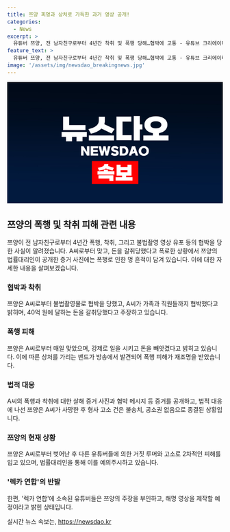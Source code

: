 ```yaml
---
title: 쯔양 피멍과 상처로 가득한 과거 영상 공개!
categories:
  - News
excerpt: >
  유튜버 쯔양, 전 남자친구로부터 4년간 착취 및 폭행 당해…협박에 고통 - 유튜브 크리에이터 쯔양이 전 남자친구로부터 4년간의 폭행, 착취, 그리고 불법촬영 협박을 고발하며 논란의 중심에 섰다. 이에 대한 증거로는 방송에서 발견된 멍 자국과 사진이 제시되었으며, 그녀의 변호인은 증거를 공개했다. A씨로부터 40억 원 이상의 수익을 빼앗겼다고 주장했지만, 해당 사건은 A씨의 사망으로 종결된 것으로 전해졌다. 관련해서는 논란의 여지가 많다.
feature_text: >
  유튜버 쯔양, 전 남자친구로부터 4년간 착취 및 폭행 당해…협박에 고통 - 유튜브 크리에이터 쯔양이 전 남자친구로부터 4년간의 폭행, 착취, 그리고 불법촬영 협박을 고발하며 논란의 중심에 섰다. 이에 대한 증거로는 방송에서 발견된 멍 자국과 사진이 제시되었으며, 그녀의 변호인은 증거를 공개했다. A씨로부터 40억 원 이상의 수익을 빼앗겼다고 주장했지만, 해당 사건은 A씨의 사망으로 종결된 것으로 전해졌다. 관련해서는 논란의 여지가 많다.
image: '/assets/img/newsdao_breakingnews.jpg'
---
```


<p><img src="/assets/img/newsdao_breakingnews.jpg" alt="implanttips 속보" /></p>

<h2 data-ke-size="size26">쯔양의 폭행 및 착취 피해 관련 내용</h2>

<p data-ke-size="size16">쯔양이 전 남자친구로부터 4년간 폭행, 착취, 그리고 불법촬영 영상 유포 등의 협박을 당한 사실이 알려졌습니다. A씨로부터 맞고, 돈을 갈취당했다고 폭로한 상황에서 쯔양의 법률대리인이 공개한 증거 사진에는 폭행로 인한 멍 흔적이 담겨 있습니다. 이에 대한 자세한 내용을 살펴보겠습니다.</p>

<h3><b>협박과 착취</b></h3>

<p data-ke-size="size16">쯔양은 A씨로부터 불법촬영물로 협박을 당했고, A씨가 가족과 직원들까지 협박했다고 밝히며, 40억 원에 달하는 돈을 갈취당했다고 주장하고 있습니다.</p>

<h3><b>폭행 피해</b></h3>

<p data-ke-size="size16">쯔양은 A씨로부터 매일 맞았으며, 강제로 일을 시키고 돈을 빼앗겼다고 밝히고 있습니다. 이에 따른 상처를 가리는 밴드가 방송에서 발견되어 폭행 피해가 재조명을 받았습니다.</p>

<h3><b>법적 대응</b></h3>

<p data-ke-size="size16">A씨의 폭행과 착취에 대한 살해 증거 사진과 협박 메시지 등 증거를 공개하고, 법적 대응에 나선 쯔양은 A씨가 사망한 후 형사 고소 건은 불송치, 공소권 없음으로 종결된 상황입니다.</p>

<h3><b>쯔양의 현재 상황</b></h3>

<p data-ke-size="size16">쯔양은 A씨로부터 벗어난 후 다른 유튜버들에 의한 거짓 루머와 고소로 2차적인 피해를 입고 있으며, 법률대리인을 통해 이를 예의주시하고 있습니다.</p>

<h3><b>'렉카 연합'의 반발</b></h3>

<p data-ke-size="size16">한편, '렉카 연합'에 소속된 유튜버들은 쯔양의 주장을 부인하고, 해명 영상을 제작할 예정이라고 밝힌 상태입니다.</p>
실시간 뉴스 속보는, <a href="https://newsdao.kr" rel="dofollow">https://newsdao.kr</a>


